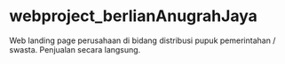 # webproject_berlianAnugrahJaya
Web landing page perusahaan di bidang distribusi pupuk pemerintahan / swasta. Penjualan secara langsung.
